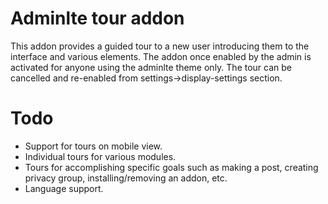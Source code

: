 # Adminlte tour addon

This addon provides a guided tour to a new user introducing them to the interface and various elements. The addon once enabled by the admin is activated for anyone using the adminlte theme only. The tour can be cancelled and re-enabled from settings->display-settings section.


# Todo
- Support for tours on mobile view.
- Individual tours for various modules.
- Tours for accomplishing specific goals such as making a post, creating privacy group, installing/removing an addon, etc.
- Language support.

